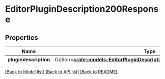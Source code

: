 # EditorPluginDescription200Response

## Properties

Name | Type | Description | Notes
------------ | ------------- | ------------- | -------------
**plugindescription** | Option<[**crate::models::EditorPluginDescription200ResponsePlugindescription**](editor_plugin_description_200_response_plugindescription.md)> |  | [optional]

[[Back to Model list]](../README.md#documentation-for-models) [[Back to API list]](../README.md#documentation-for-api-endpoints) [[Back to README]](../README.md)



